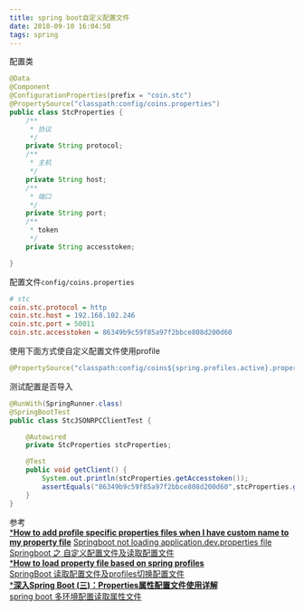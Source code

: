 ```yaml
---
title: spring boot自定义配置文件
date: 2018-09-10 16:04:50
tags: spring
---
```

配置类
```java
@Data
@Component
@ConfigurationProperties(prefix = "coin.stc")
@PropertySource("classpath:config/coins.properties")
public class StcProperties {
    /**
     * 协议
     */
    private String protocol;
    /**
     * 主机
     */
    private String host;
    /**
     * 端口
     */
    private String port;
    /**
     * token
     */
    private String accesstoken;

}
```
配置文件`config/coins.properties`
```ini
# stc
coin.stc.protocol = http
coin.stc.host = 192.168.102.246
coin.stc.port = 50011
coin.stc.accesstoken = 86349b9c59f85a97f2bbce808d200d60
```
使用下面方式使自定义配置文件使用profile
```java
@PropertySource("classpath:config/coins${spring.profiles.active}.properties")
```
测试配置是否导入
```java
@RunWith(SpringRunner.class)
@SpringBootTest
public class StcJSONRPCClientTest {

    @Autowired
    private StcProperties stcProperties;

    @Test
    public void getClient() {
        System.out.println(stcProperties.getAccesstoken());
        assertEquals("86349b9c59f85a97f2bbce808d200d60",stcProperties.getAccesstoken());
    }
}
```
参考  
[***How to add profile specific properties files when I have custom name to my property file**](https://stackoverflow.com/questions/43179240/how-to-add-profile-specific-properties-files-when-i-have-custom-name-to-my-prope)
[Springboot not loading application.dev.properties file
](https://stackoverflow.com/questions/38042035/springboot-not-loading-application-dev-properties-file)  
[Springboot 之 自定义配置文件及读取配置文件](https://blog.csdn.net/zsl129/article/details/52880798)  
[***How to load property file based on spring profiles**](https://stackoverflow.com/questions/41263105/how-to-load-property-file-based-on-spring-profiles)  
[SpringBoot 读取配置文件及profiles切换配置文件](https://blog.csdn.net/qq_29614459/article/details/71486708)  
[***深入Spring Boot (三)：Properties属性配置文件使用详解**](https://juejin.im/post/5a9be3cb51882555627cbc1f)  
[spring boot 多环境配置读取属性文件](https://blog.csdn.net/u012100371/article/details/78081634)  